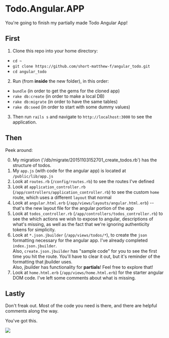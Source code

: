 # Todo.Angular.APP

You're going to finish my partially made Todo Angular App!

## First

1. Clone this repo into your home directory:
  - `cd ~`
  - `git clone https://github.com/short-matthew-f/angular_todo.git`
  - `cd angular_todo`
2. Run (from **inside** the new folder), in this order:
  - `bundle` (in order to get the gems for the cloned app)
  - `rake db:create` (in order to make a local DB)
  - `rake db:migrate` (in order to have the same tables)
  - `rake db:seed` (in order to start with some dummy values)
3. Then run `rails s` and navigate to `http://localhost:3000` to see the application.

## Then

Peek around:

0. My migration ('/db/migrate/20151103152701_create_todos.rb') has the structure of todos.
1. My `app.js` (with code for the angular app) is located at `/public/lib/app.js`
2. Look at `routes.rb` (`/config/routes.rb`) to see the routes I've defined
3. Look at `application_controller.rb` (`/app/controllers/application_controller.rb`) to see the custom `home` route, which uses a different `layout` that normal
4. Look at `angular.html.erb` (`/app/views/layouts/angular.html.erb`) -- that's the new layout file for the angular portion of the app
5. Look at `todos_controller.rb` (`/app/controllers/todos_controller.rb`) to see the which actions we wish to expose to angular, descriptions of what's missing, as well as the fact that we're ignoring authenticity tokens for simplicity.
6. Look at `*.json.jbuilder` (`/app/views/todos/*`), to create the `json` formatting necessary for the angular app.  I've already completed `index.json.jbuilder`.  
  Also, `create.json.jbuilder` has "sample code" for you to see the first time you hit the route.  You'll have to clear it out, but it's reminder of the formatting that jbuilder uses.  
  Also, jbuilder has functionality for **partials**!  Feel free to explore that!
7. Look at `home.html.erb` (`/app/views/home.html.erb`) for the starter angular DOM code.  I've left some comments about what is missing.

## Lastly

Don't freak out.  Most of the code you need is there, and there are helpful comments along the way.  

You've got this.

![](https://upload.wikimedia.org/wikipedia/en/9/98/Stuart_Smalley.jpg)
